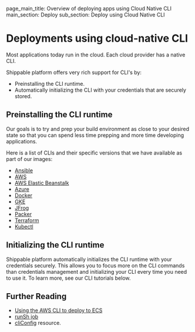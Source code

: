 page_main_title: Overview of deploying apps using Cloud Native CLI
main_section: Deploy
sub_section: Deploy using Cloud Native CLI

# Deployments using cloud-native CLI

Most applications today run in the cloud. Each cloud provider has a native CLI.

Shippable platform offers very rich support for CLI's by:

  - Preinstalling the CLI runtime.
  - Automatically initializing the CLI with your credentials that are securely stored.  

## Preinstalling the CLI runtime

Our goals is to try and prep your build environment as close to your desired state so that you can spend less time prepping and more time developing applications.

Here is a list of CLIs and their specific versions that we have available as part of our images:

* [Ansible](/platform/runtime/cli/ansible/)
* [AWS](/platform/runtime/cli/aws/)
* [AWS Elastic Beanstalk](/platform/runtime/cli/awseb/)
* [Azure](/platform/runtime/cli/azure/)
* [Docker](/platform/runtime/cli/docker/)
* [GKE](/platform/runtime/cli/gke/)
* [JFrog](/platform/runtime/cli/jfrog/)
* [Packer](/platform/runtime/cli/packer/)
* [Terraform](/platform/runtime/cli/terraform/)
* [Kubectl](/platform/runtime/cli/kubectl/)

## Initializing the CLI runtime

Shippable platform automatically initializes the CLI runtime with your credentials securely. This allows you to focus more on the CLI commands than credentials management and initializing your CLI every time you need to use it. To learn more, see our CLI tutorials below.

## Further Reading

* [Using the AWS CLI to deploy to ECS](/deploy/deploy-amazon-ecs-cloud-native-cli)
* [runSh job](/platform/workflow/job/runsh/)
* [cliConfig](/platform/workflow/resource/cliconfig/) resource.

